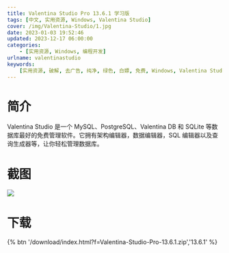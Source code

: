```yaml
---
title: Valentina Studio Pro 13.6.1 学习版
tags: [中文, 实用资源, Windows, Valentina Studio]
cover: /img/Valentina-Studio/1.jpg
date: 2023-01-03 19:52:46
updated: 2023-12-17 06:00:00
categories:
    - [实用资源, Windows, 编程开发]
urlname: valentinastudio
keywords:
    [实用资源, 破解, 去广告, 纯净, 绿色, 白嫖, 免费, Windows, Valentina Studio]
---
```


# 简介

Valentina Studio 是一个 MySQL、PostgreSQL、Valentina DB 和 SQLite 等数据库最好的免费管理软件。它拥有架构编辑器，数据编辑器，SQL 编辑器以及查询生成器等，让你轻松管理数据库。

# 截图

![](/img/Valentina-Studio/2.jpg)

# 下载

{% btn '/download/index.html?f=Valentina-Studio-Pro-13.6.1.zip','13.6.1' %}

